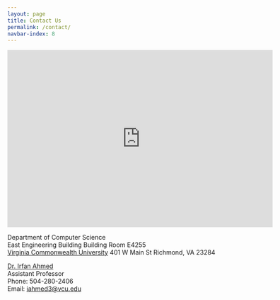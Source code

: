 ```yaml
---
layout: page
title: Contact Us
permalink: /contact/
navbar-index: 8
---
```


<iframe class="photo-frame" src="https://www.google.com/maps/embed?pb=!1m18!1m12!1m3!1d3163.423734693006!2d-77.4507092848328!3d37.545079379801955!2m3!1f0!2f0!3f0!3m2!1i1024!2i768!4f13.1!3m3!1m2!1s0x89b11140b2d4b5fb%3A0x4ffeee8741d77184!2sVCU+College+Of+Engineering+-+East+Hall!5e0!3m2!1sen!2sus!4v1559578544981!5m2!1sen!2sus" width="600" height="400" frameborder="0" style="border:0" allowfullscreen></iframe>

Department of Computer Science  
East Engineering Building Building Room E4255  
[Virginia Commonwealth University](http://www.vcu.edu) 
401 W Main St
Richmond, VA 23284

[Dr. Irfan Ahmed](https://egr.vcu.edu/directory/irfan.ahmed/)  
Assistant Professor  
Phone: 504-280-2406  
Email: <iahmed3@vcu.edu>